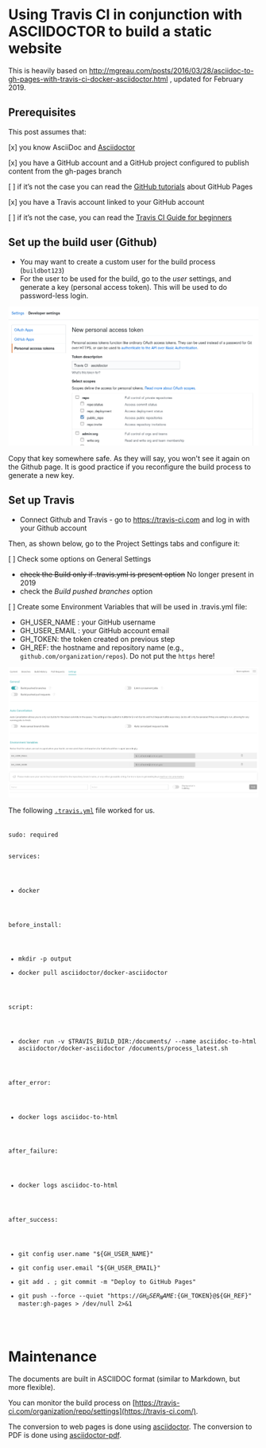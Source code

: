 # Using Travis CI in conjunction with ASCIIDOCTOR to build a static website

This is heavily based on http://mgreau.com/posts/2016/03/28/asciidoc-to-gh-pages-with-travis-ci-docker-asciidoctor.html , updated for February 2019.


## Prerequisites

This post assumes that:

  [x] you know AsciiDoc and [Asciidoctor](https://asciidoctor.org/)

  [x] you have a GitHub account and a GitHub project configured to publish content from the gh-pages branch

  [ ] if it’s not the case you can read the [GitHub tutorials](https://help.github.com/articles/creating-project-pages-manually/) about GitHub Pages

  [x] you have a Travis account linked to your GitHub account

  [ ] if it’s not the case, you can read the [Travis CI Guide for beginners](https://docs.travis-ci.com/user/for-beginners)


## Set up the build user (Github)

- You may want to create a custom user for the build process (`buildbot123`)
- For the user to be used for the build, go to the *user* settings, and generate a key (personal access token). This will be used to do password-less login.

![get key](images/github_create_key.png)

Copy that key somewhere safe. As they will say, you won't see it again on the Github page. It is good practice if you reconfigure the build process to generate a new key. 

## Set up Travis

- Connect  Github and Travis - go to https://travis-ci.com and log in with your Github account

Then, as shown below, go to the Project Settings tabs and configure it:

 [ ] Check some options on General Settings
   - <strike>check the Build only if .travis.yml is present option</strike> No longer present in 2019
   -  check the *Build pushed branches* option

 [ ] Create some Environment Variables that will be used in .travis.yml file:
   - GH_USER_NAME : your GitHub username
   - GH_USER_EMAIL : your GitHub account email
   - GH_TOKEN: the token created on previous step
   - GH_REF: the hostname and repository name (e.g., `github.com/organization/repos`). Do not put the `https` here!

![travis settings](images/travis_project_settings.png)

The following [`.travis.yml`](.travis.yml) file worked for us. 

<code>
sudo: required

services:
  - docker                  

before_install:            
  - mkdir -p output
  - docker pull asciidoctor/docker-asciidoctor

script:
  - docker run -v $TRAVIS_BUILD_DIR:/documents/ --name asciidoc-to-html asciidoctor/docker-asciidoctor /documents/process_latest.sh      
  
after_error: 
  - docker logs asciidoc-to-html

after_failure:
  - docker logs asciidoc-to-html

after_success:      
  - git config user.name "${GH_USER_NAME}"
  - git config user.email "${GH_USER_EMAIL}"
  - git add . ; git commit -m "Deploy to GitHub Pages"
  - git push --force --quiet "https://${GH_USER_NAME}:${GH_TOKEN}@${GH_REF}" master:gh-pages > /dev/null 2>&1
</code>

# Maintenance

The documents are built in ASCIIDOC format (similar to Markdown, but more flexible).

You can monitor the build process on [https://travis-ci.com/organization/repo/settings](https://travis-ci.com/).

The conversion to web pages is done using [asciidoctor](https://asciidoctor.org/docs/asciidoctor/). The conversion to PDF is done using [asciidoctor-pdf](https://asciidoctor.org/docs/asciidoctor-pdf/).